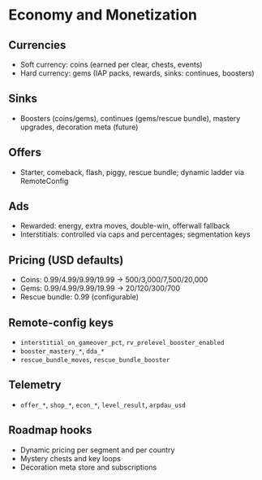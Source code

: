 # Economy and Monetization

## Currencies
- Soft currency: coins (earned per clear, chests, events)
- Hard currency: gems (IAP packs, rewards, sinks: continues, boosters)

## Sinks
- Boosters (coins/gems), continues (gems/rescue bundle), mastery upgrades, decoration meta (future)

## Offers
- Starter, comeback, flash, piggy, rescue bundle; dynamic ladder via RemoteConfig

## Ads
- Rewarded: energy, extra moves, double-win, offerwall fallback
- Interstitials: controlled via caps and percentages; segmentation keys

## Pricing (USD defaults)
- Coins: 0.99/4.99/9.99/19.99 -> 500/3,000/7,500/20,000
- Gems: 0.99/4.99/9.99/19.99 -> 20/120/300/700
- Rescue bundle: 0.99 (configurable)

## Remote-config keys
- `interstitial_on_gameover_pct`, `rv_prelevel_booster_enabled`
- `booster_mastery_*`, `dda_*`
- `rescue_bundle_moves`, `rescue_bundle_booster`

## Telemetry
- `offer_*`, `shop_*`, `econ_*`, `level_result`, `arpdau_usd`

## Roadmap hooks
- Dynamic pricing per segment and per country
- Mystery chests and key loops
- Decoration meta store and subscriptions
